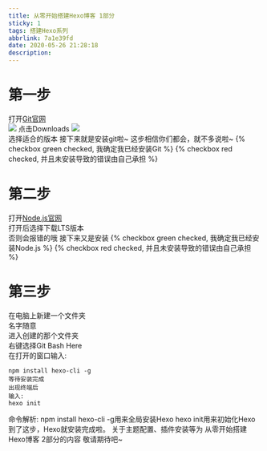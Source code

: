 ```yaml
---
title: 从零开始搭建Hexo博客 1部分
sticky: 1
tags: 搭建Hexo系列
abbrlink: 7a1e39fd
date: 2020-05-26 21:28:18
description:
---
```

# 第一步
打开<a href="https://git-scm.com/">Git官网</a><br>
<img src="https://cdn.slblog.ga/pic/post/2020526/1.png">
点击Downloads
<img src="https://cdn.slblog.ga/pic/post/2020526/2.png"><br>
选择适合的版本
接下来就是安装git啦~
这步相信你们都会，就不多说啦~
{% checkbox green checked, 我确定我已经安装Git %}
{% checkbox red checked, 并且未安装导致的错误由自己承担 %}

# 第二步
打开<a href="https://nodejs.org/">Node.js官网</a><br>
打开后选择下载LTS版本<br>
否则会报错的哦
接下来又是安装
{% checkbox green checked, 我确定我已经安装Node.js %}
{% checkbox red checked, 并且未安装导致的错误由自己承担 %}

# 第三步
在电脑上新建一个文件夹<br>
名字随意<br>
进入创建的那个文件夹<br>
右键选择Git Bash Here<br>
在打开的窗口输入:<br>
```
npm install hexo-cli -g
等待安装完成
出现终端后
输入:
hexo init
```

命令解析:
npm install hexo-cli -g用来全局安装Hexo
hexo init用来初始化Hexo
到了这步，Hexo就安装完成啦。
关于主题配置、插件安装等为 从零开始搭建Hexo博客 2部分的内容
敬请期待吧~


